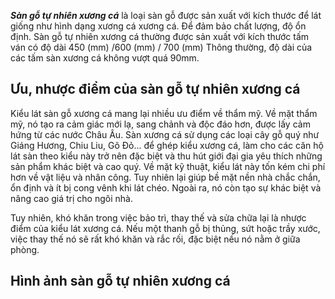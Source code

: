 ***Sàn gỗ tự nhiên xương cá*** là loại sàn gỗ được sản xuất với kích thước để lát giống như hình dạng xương cá xương cá. Để đảm bảo chất lượng, độ ổn định. Sàn gỗ tự nhiên xương cá thường được sản xuất với kích thước tấm ván có độ dài 450 (mm) /600 (mm) / 700 (mm) Thông thường, độ dài của các tấm sàn xương cá không vượt quá 90mm.

## Ưu, nhược điểm của sàn gỗ tự nhiên xương cá

Kiểu lát sàn gỗ xương cá mang lại nhiều ưu điểm về thẩm mỹ. Về mặt thẩm mỹ, nó tạo ra cảm giác mới lạ, sang chảnh và độc đáo hơn, được lấy cảm hứng từ các nước Châu Âu. Sàn xương cá sử dụng các loại cây gỗ quý như Giáng Hương, Chiu Liu, Gõ Đỏ... để ghép kiểu xương cá, làm cho các căn hộ lát sàn theo kiểu này trở nên đặc biệt và thu hút giới đại gia yêu thích những sản phẩm khác biệt và cao quý. Về mặt kỹ thuật, kiểu lát này tốn kém chi phí hơn về vật liệu và nhân công. Tuy nhiên lại giúp bề mặt nền nhà chắc chắn, ổn định và ít bị cong vênh khi lát chéo. Ngoài ra, nó còn tạo sự khác biệt và nâng cao giá trị cho ngôi nhà.

Tuy nhiên, khó khăn trong việc bảo trì, thay thế và sửa chữa lại là nhược điểm của kiểu lát xương cá. Nếu một thanh gỗ bị thủng, sứt hoặc trầy xước, việc thay thế nó sẽ rất khó khăn và rắc rối, đặc biệt nếu nó nằm ở giữa phòng.

## Hình ảnh sàn gỗ tự nhiên xương cá

